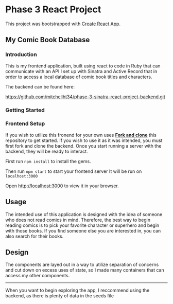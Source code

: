 # Phase 3 React Project

This project was bootstrapped with [Create React App](https://github.com/facebook/create-react-app).

## My Comic Book Database

### Introduction

This is my frontend application, built using react to code in Ruby that can communicate with an API I set up with Sinatra and Active Record that in order to access a local database of comic book titles and characters.

The backend can be found here:

https://github.com/mitchellht34/phase-3-sinatra-react-project-backend.git

### Getting Started

### Frontend Setup

If you wish to utilize this fronend for your own uses [**Fork and clone**][fork link] this repository to get started. If you wish to use it as it was intended, you must first fork and clone the backend. Once you start running a server with the backend, they will be ready to interact.

[fork link]: https://github.com/mitchellht34/phase-3-sinatra-react-project-frontend.git

First run 
`npm install` to install the gems.

Then run `npm start` to start your frontend server
It will be run on `localhost:3000`

Open [http://localhost:3000](http://localhost:3000) to view it in your browser.

## Usage
The intended use of this application is designed with the idea of someone who does not read comics in mind. Therefore, the best way to begin reading comics is to pick your favorite character or superhero and begin with those books. If you find someone else you are interested in, you can also search for their books.


## Design
The components are layed out in a way to utilize separation of concerns and cut down on excess uses of state, so I made many containers that can access my other components.





----
When you want to begin exploring the app, I reccommend using the backend, as there is plenty of data in the seeds file